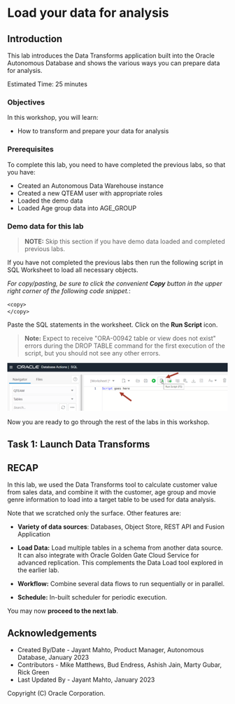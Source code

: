 # Load your data for analysis


## Introduction

This lab introduces the Data Transforms application built into the Oracle Autonomous Database and shows the various ways you can prepare data for analysis.

Estimated Time: 25 minutes

### Objectives

In this workshop, you will learn:
-	How to transform and prepare your data for analysis

### Prerequisites

To complete this lab, you need to have completed the previous labs, so that you have:

- Created an Autonomous Data Warehouse instance
- Created a new QTEAM user with appropriate roles
- Loaded the demo data
- Loaded Age group data into AGE\_GROUP

### Demo data for this lab
>**NOTE:** Skip this section if you have demo data loaded and completed previous labs.

If you have not completed the previous labs then run the following script in SQL Worksheet to load all necessary objects.

*For copy/pasting, be sure to click the convenient __Copy__ button in the upper right corner of the following code snippet.*: 

```
<copy>
</copy>
```

Paste the SQL statements in the worksheet. Click on the **Run Script** icon.

>**Note:** Expect to receive "ORA-00942 table or view does not exist" errors during the DROP TABLE command for the first execution of the script, but you should not see any other errors.

![Alt text](images/image_sql_worksheet.png)

Now you are ready to go through the rest of the labs in this workshop.

## Task 1: Launch Data Transforms



## RECAP

In this lab, we used the Data Transforms tool to calculate customer value from sales data, and combine it
with the customer, age group and movie genre information to load into a target table to be 
used for data analysis. 

Note that we scratched only the surface. Other features are:

-   **Variety of data sources**: Databases, Object Store, REST API and Fusion
    Application

-   **Load Data:** Load multiple tables in a schema from another data
    source. It can also integrate with Oracle Golden Gate Cloud Service for advanced
    replication. This complements the Data Load tool explored in the earlier
    lab.

-   **Workflow:** Combine several data flows to run sequentially or in parallel.

-   **Schedule:** In-built scheduler for periodic execution.

You may now **proceed to the next lab**.

## Acknowledgements

- Created By/Date - Jayant Mahto, Product Manager, Autonomous Database, January 2023
- Contributors - Mike Matthews, Bud Endress, Ashish Jain, Marty Gubar, Rick Green
- Last Updated By - Jayant Mahto, January 2023


Copyright (C)  Oracle Corporation.
